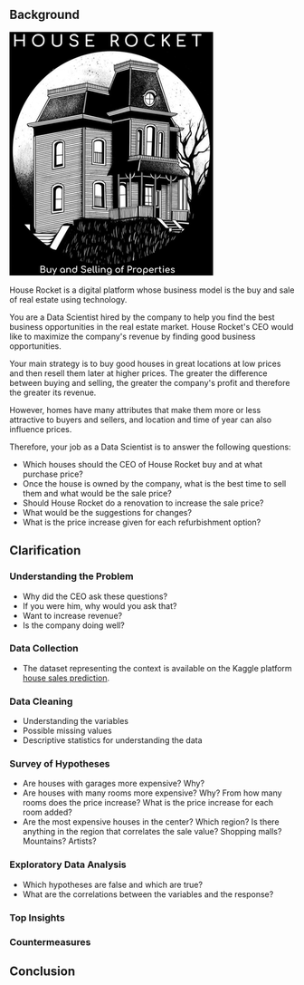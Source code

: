 ## Background

<img src="https://github.com/pmusachio/House-Rocket-Company/blob/main/logo_house_rocket.png" />

House Rocket is a digital platform whose business model is the buy and sale of real estate using technology.

You are a Data Scientist hired by the company to help you find the best business opportunities in the real estate market. House Rocket's CEO would like to maximize the company's revenue by finding good business opportunities.

Your main strategy is to buy good houses in great locations at low prices and then resell them later at higher prices. The greater the difference between buying and selling, the greater the company's profit and therefore the greater its revenue.

However, homes have many attributes that make them more or less attractive to buyers and sellers, and location and time of year can also influence prices.

Therefore, your job as a Data Scientist is to answer the following questions:
- Which houses should the CEO of House Rocket buy and at what purchase price?
- Once the house is owned by the company, what is the best time to sell them and what would be the sale price?
- Should House Rocket do a renovation to increase the sale price?
- What would be the suggestions for changes?
- What is the price increase given for each refurbishment option?

## Clarification

### Understanding the Problem
- Why did the CEO ask these questions? 
- If you were him, why would you ask that? 
- Want to increase revenue? 
- Is the company doing well?

### Data Collection
- The dataset representing the context is available on the Kaggle platform [house sales prediction](https://www.kaggle.com/harlfoxem/housesalesprediction).

### Data Cleaning
- Understanding the variables
- Possible missing values
- Descriptive statistics for understanding the data

### Survey of Hypotheses
- Are houses with garages more expensive? Why?
- Are houses with many rooms more expensive? Why? From how many rooms does the price increase? What is the price increase for each room added?
- Are the most expensive houses in the center? Which region? Is there anything in the region that correlates the sale value? Shopping malls? Mountains? Artists?

### Exploratory Data Analysis
- Which hypotheses are false and which are true?
- What are the correlations between the variables and the response?

### Top Insights
### Countermeasures

## Conclusion
